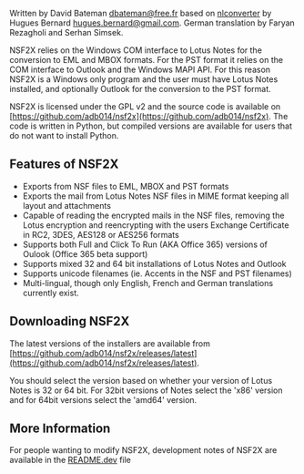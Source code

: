 Written by David Bateman <dbateman@free.fr> based on [nlconverter](https://github.com/kdeldycke/nlconverter)
by Hugues Bernard <hugues.bernard@gmail.com>. German translation by Faryan Rezagholi and Serhan Simsek.

NSF2X relies on the Windows COM interface to Lotus Notes for the conversion to EML and MBOX formats.
For the PST format it relies on the COM interface to Outlook and the Windows MAPI API. For this reason
NSF2X is a Windows only program and the user must have Lotus Notes installed, and optionally Outlook
for the conversion to the PST format.

NSF2X is licensed under the GPL v2 and the source code is available on
[https://github.com/adb014/nsf2x](https://github.com/adb014/nsf2x). The code is written in Python, but
compiled versions are available for users that do not want to install Python.

## Features of NSF2X
- Exports from NSF files to EML, MBOX and PST formats
- Exports the mail from Lotus Notes NSF files in MIME format keeping all layout and attachments
- Capable of reading the encrypted mails in the NSF files, removing the Lotus encryption and
  reencrypting with the users Exchange Certificate in RC2, 3DES, AES128 or AES256 formats
- Supports both Full and Click To Run (AKA Office 365) versions of Oulook (Office 365 beta support)
- Supports mixed 32 and 64 bit installations of Lotus Notes and Outlook
- Supports unicode filenames (ie. Accents in the NSF and PST filenames)
- Multi-lingual, though only English, French and German translations currently exist.

## Downloading NSF2X
The latest versions of the installers are available from
[https://github.com/adb014/nsf2x/releases/latest](https://github.com/adb014/nsf2x/releases/latest).

You should select the version based on whether your version of Lotus Notes is 32 or 64 bit. For 32bit
versions of Notes select the 'x86' version and for 64bit versions select the 'amd64' version.

## More Information
For people wanting to modify NSF2X, development notes of NSF2X are available in the
[README.dev](https://github.com/adb014/nsf2x/blob/master/README.dev) file